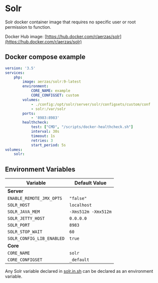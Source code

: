 # Solr

Solr docker container image that requires no specific user or root permission to function.

Docker Hub image: [https://hub.docker.com/r/aerzas/solr](https://hub.docker.com/r/aerzas/solr)

## Docker compose example

```yaml
version: '3.5'
services:
    php:
        image: aerzas/solr:9-latest
        environment:
            CORE_NAME: example
            CORE_CONFIGSET: custom
        volumes:
            - ./config:/opt/solr/server/solr/configsets/custom/conf
            - solr:/var/solr
        ports:
            - '8983:8983'
        healthcheck:
            test: ["CMD", "/scripts/docker-healthcheck.sh"]
            interval: 30s
            timeout: 1s
            retries: 3
            start_period: 5s
volumes:
    solr:
```

## Environment Variables

| Variable                  | Default Value       |
|---------------------------|---------------------|
| **Server**                |                     |
| `ENABLE_REMOTE_JMX_OPTS`  | `"false"`           |
| `SOLR_HOST`               | `localhost`         |
| `SOLR_JAVA_MEM`           | `-Xms512m -Xmx512m` |
| `SOLR_JETTY_HOST`         | `0.0.0.0`           |
| `SOLR_PORT`               | `8983`              |
| `SOLR_STOP_WAIT`          | `60`                |
| `SOLR_CONFIG_LIB_ENABLED` | `true`              |
| **Core**                  |                     |
| `CORE_NAME`               | `solr`              |
| `CORE_CONFIGSET`          | `_default`          |

Any Solr variable declared in [solr.in.sh](https://github.com/apache/lucene-solr/blob/master/solr/bin/solr.in.sh) can be
declared as an environment variable.
